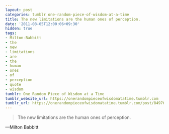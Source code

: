 ```yaml
---
layout: post
categories: tumblr one-random-piece-of-wisdom-at-a-time
title: The new limitations are the human ones of perception.
date: '2011-08-05T12:00:06+09:30'
hidden: true
tags:
- Milton-Babbitt
- the
- new
- limitations
- are
- the
- human
- ones
- of
- perception
- quote
- wisdom
tumblr: One Random Piece of Wisdom at a Time
tumblr_website_url: https://onerandompieceofwisdomatatime.tumblr.com
tumblr_url: https://onerandompieceofwisdomatatime.tumblr.com/post/8497689732/the-new-limitations-are-the-human-ones-of
---
```

> The new limitations are the human ones of perception.

—Milton Babbitt&nbsp;
